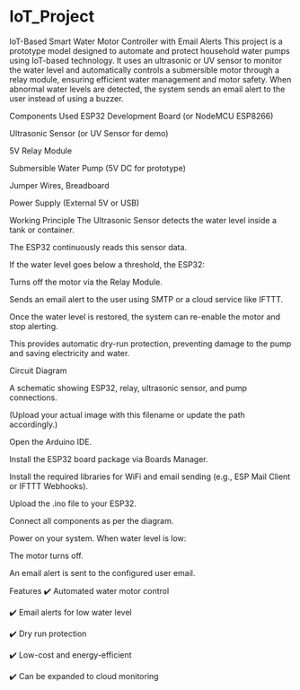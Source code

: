 # IoT_Project

IoT-Based Smart Water Motor Controller with Email Alerts
This project is a prototype model designed to automate and protect household water pumps using IoT-based technology. It uses an ultrasonic or UV sensor to monitor the water level and automatically controls a submersible motor through a relay module, ensuring efficient water management and motor safety. When abnormal water levels are detected, the system sends an email alert to the user instead of using a buzzer.

Components Used
ESP32 Development Board (or NodeMCU ESP8266)

Ultrasonic Sensor (or UV Sensor for demo)

5V Relay Module

Submersible Water Pump (5V DC for prototype)

Jumper Wires, Breadboard

Power Supply (External 5V or USB)

Working Principle
The Ultrasonic Sensor detects the water level inside a tank or container.

The ESP32 continuously reads this sensor data.

If the water level goes below a threshold, the ESP32:

Turns off the motor via the Relay Module.

Sends an email alert to the user using SMTP or a cloud service like IFTTT.

Once the water level is restored, the system can re-enable the motor and stop alerting.

This provides automatic dry-run protection, preventing damage to the pump and saving electricity and water.

Circuit Diagram

A schematic showing ESP32, relay, ultrasonic sensor, and pump connections.

(Upload your actual image with this filename or update the path accordingly.)




Open the Arduino IDE.

Install the ESP32 board package via Boards Manager.

Install the required libraries for WiFi and email sending (e.g., ESP Mail Client or IFTTT Webhooks).

Upload the .ino file to your ESP32.

Connect all components as per the diagram.

Power on your system. When water level is low:

The motor turns off.

An email alert is sent to the configured user email.

Features
✔️ Automated water motor control

✔️ Email alerts for low water level

✔️ Dry run protection

✔️ Low-cost and energy-efficient

✔️ Can be expanded to cloud monitoring


